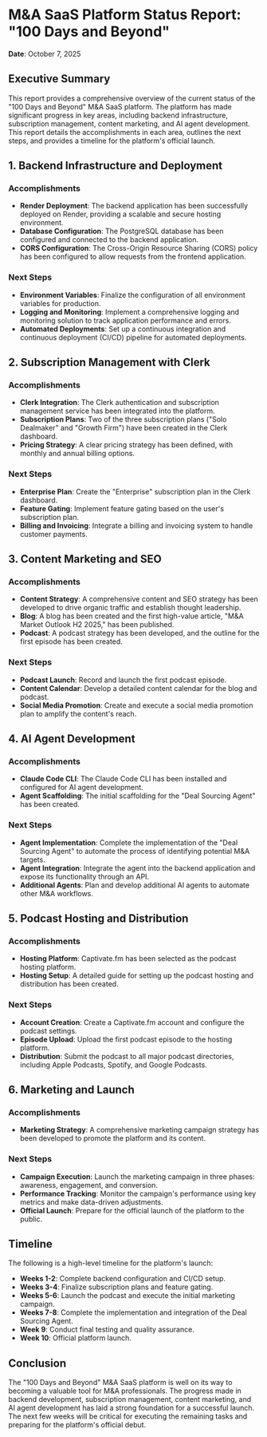 # M&A SaaS Platform Status Report: "100 Days and Beyond"

**Date**: October 7, 2025

## Executive Summary

This report provides a comprehensive overview of the current status of the "100 Days and Beyond" M&A SaaS platform. The platform has made significant progress in key areas, including backend infrastructure, subscription management, content marketing, and AI agent development. This report details the accomplishments in each area, outlines the next steps, and provides a timeline for the platform's official launch.

## 1. Backend Infrastructure and Deployment

### Accomplishments

*   **Render Deployment**: The backend application has been successfully deployed on Render, providing a scalable and secure hosting environment.
*   **Database Configuration**: The PostgreSQL database has been configured and connected to the backend application.
*   **CORS Configuration**: The Cross-Origin Resource Sharing (CORS) policy has been configured to allow requests from the frontend application.

### Next Steps

*   **Environment Variables**: Finalize the configuration of all environment variables for production.
*   **Logging and Monitoring**: Implement a comprehensive logging and monitoring solution to track application performance and errors.
*   **Automated Deployments**: Set up a continuous integration and continuous deployment (CI/CD) pipeline for automated deployments.

## 2. Subscription Management with Clerk

### Accomplishments

*   **Clerk Integration**: The Clerk authentication and subscription management service has been integrated into the platform.
*   **Subscription Plans**: Two of the three subscription plans ("Solo Dealmaker" and "Growth Firm") have been created in the Clerk dashboard.
*   **Pricing Strategy**: A clear pricing strategy has been defined, with monthly and annual billing options.

### Next Steps

*   **Enterprise Plan**: Create the "Enterprise" subscription plan in the Clerk dashboard.
*   **Feature Gating**: Implement feature gating based on the user's subscription plan.
*   **Billing and Invoicing**: Integrate a billing and invoicing system to handle customer payments.

## 3. Content Marketing and SEO

### Accomplishments

*   **Content Strategy**: A comprehensive content and SEO strategy has been developed to drive organic traffic and establish thought leadership.
*   **Blog**: A blog has been created and the first high-value article, "M&A Market Outlook H2 2025," has been published.
*   **Podcast**: A podcast strategy has been developed, and the outline for the first episode has been created.

### Next Steps

*   **Podcast Launch**: Record and launch the first podcast episode.
*   **Content Calendar**: Develop a detailed content calendar for the blog and podcast.
*   **Social Media Promotion**: Create and execute a social media promotion plan to amplify the content's reach.

## 4. AI Agent Development

### Accomplishments

*   **Claude Code CLI**: The Claude Code CLI has been installed and configured for AI agent development.
*   **Agent Scaffolding**: The initial scaffolding for the "Deal Sourcing Agent" has been created.

### Next Steps

*   **Agent Implementation**: Complete the implementation of the "Deal Sourcing Agent" to automate the process of identifying potential M&A targets.
*   **Agent Integration**: Integrate the agent into the backend application and expose its functionality through an API.
*   **Additional Agents**: Plan and develop additional AI agents to automate other M&A workflows.

## 5. Podcast Hosting and Distribution

### Accomplishments

*   **Hosting Platform**: Captivate.fm has been selected as the podcast hosting platform.
*   **Hosting Setup**: A detailed guide for setting up the podcast hosting and distribution has been created.

### Next Steps

*   **Account Creation**: Create a Captivate.fm account and configure the podcast settings.
*   **Episode Upload**: Upload the first podcast episode to the hosting platform.
*   **Distribution**: Submit the podcast to all major podcast directories, including Apple Podcasts, Spotify, and Google Podcasts.

## 6. Marketing and Launch

### Accomplishments

*   **Marketing Strategy**: A comprehensive marketing campaign strategy has been developed to promote the platform and its content.

### Next Steps

*   **Campaign Execution**: Launch the marketing campaign in three phases: awareness, engagement, and conversion.
*   **Performance Tracking**: Monitor the campaign's performance using key metrics and make data-driven adjustments.
*   **Official Launch**: Prepare for the official launch of the platform to the public.

## Timeline

The following is a high-level timeline for the platform's launch:

*   **Weeks 1-2**: Complete backend configuration and CI/CD setup.
*   **Weeks 3-4**: Finalize subscription plans and feature gating.
*   **Weeks 5-6**: Launch the podcast and execute the initial marketing campaign.
*   **Weeks 7-8**: Complete the implementation and integration of the Deal Sourcing Agent.
*   **Week 9**: Conduct final testing and quality assurance.
*   **Week 10**: Official platform launch.

## Conclusion

The "100 Days and Beyond" M&A SaaS platform is well on its way to becoming a valuable tool for M&A professionals. The progress made in backend development, subscription management, content marketing, and AI agent development has laid a strong foundation for a successful launch. The next few weeks will be critical for executing the remaining tasks and preparing for the platform's official debut.
